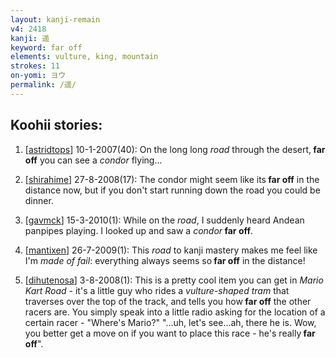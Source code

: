 ```yaml
---
layout: kanji-remain
v4: 2418
kanji: 遥
keyword: far off
elements: vulture, king, mountain
strokes: 11
on-yomi: ヨウ
permalink: /遥/
---
```


## Koohii stories: 

1) [<a href="http://kanji.koohii.com/profile/astridtops">astridtops</a>] 10-1-2007(40): On the long long <em>road</em> through the desert,<strong> far off</strong> you can see a <em>condor</em> flying...

2) [<a href="http://kanji.koohii.com/profile/shirahime">shirahime</a>] 27-8-2008(17): The condor might seem like its<strong> far off</strong> in the distance now, but if you don&#039;t start running down the road you could be dinner.

3) [<a href="http://kanji.koohii.com/profile/gavmck">gavmck</a>] 15-3-2010(1): While on the <em>road</em>, I suddenly heard Andean panpipes playing. I looked up and saw a <em>condor</em><strong> far off</strong>.

4) [<a href="http://kanji.koohii.com/profile/mantixen">mantixen</a>] 26-7-2009(1): This <em>road</em> to kanji mastery makes me feel like I&#039;m <em>made of fail</em>: everything always seems so<strong> far off</strong> in the distance!

5) [<a href="http://kanji.koohii.com/profile/dihutenosa">dihutenosa</a>] 3-8-2008(1): This is a pretty cool item you can get in <em>Mario Kart Road</em> - it&#039;s a little guy who rides a <em>vulture-shaped tram</em> that traverses over the top of the track, and tells you how<strong> far off</strong> the other racers are. You simply speak into a little radio asking for the location of a certain racer - &quot;Where&#039;s Mario?&quot; &quot;...uh, let&#039;s see...ah, there he is. Wow, you better get a move on if you want to place this race - he&#039;s really<strong> far off</strong>&quot;.

